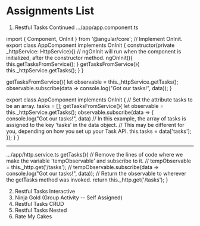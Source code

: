 # Assignments List

1. Restful Tasks Continued
.../app/app.component.ts

import { Component, OnInit } from '@angular/core';
// Implement OnInit.
export class AppComponent implements OnInit {
    constructor(private _httpService: HttpService){}
    // ngOnInit will run when the component is initialized, after the constructor method.
    ngOnInit(){
      this.getTasksFromService();
    }
    getTasksFromService(){
      this._httpService.getTasks();
    }
}

getTasksFromService(){
    let observable = this._httpService.getTasks();
    observable.subscribe(data => console.log("Got our tasks!", data));
}

export class AppComponent implements OnInit {
    // Set the attribute tasks to be an array.
    tasks = [];
    getTasksFromService(){
       let observable = this._httpService.getTasks();
       observable.subscribe(data => {
          console.log("Got our tasks!", data)
          // In this example, the array of tasks is assigned to the key 'tasks' in the data object. 
          // This may be different for you, depending on how you set up your Task API.
          this.tasks = data['tasks'];
       });
    }
}


------------------------
.../app/http.service.ts
getTasks(){
    // Remove the lines of code where we make the variable 'tempObservable' and subscribe to it.
    // tempObservable = this._http.get('/tasks');
    // tempObservable.subscribe(data => console.log("Got our tasks!", data));
    // Return the observable to wherever the getTasks method was invoked.
    return this._http.get('/tasks');
}










2. Restful Tasks Interactive
3. Ninja Gold (Group Activity -- Self Assigned)
4. Restful Tasks CRUD
5. Restful Tasks Nested
6. Rate My Cakes
